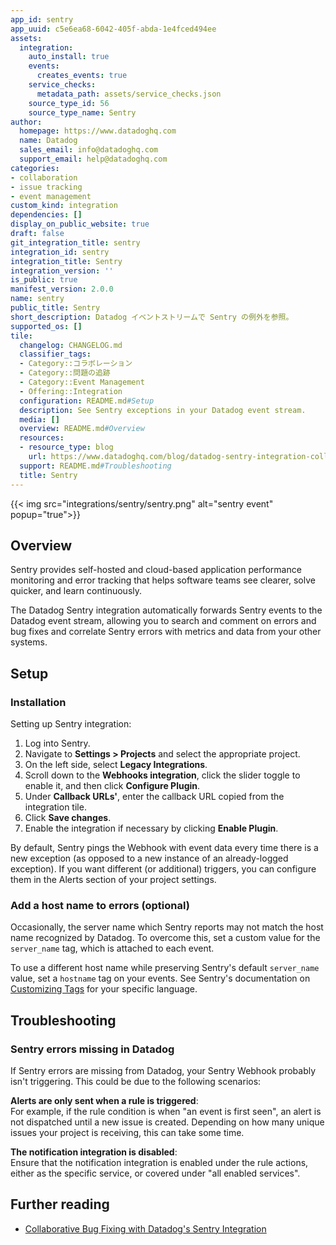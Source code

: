 ```yaml
---
app_id: sentry
app_uuid: c5e6ea68-6042-405f-abda-1e4fced494ee
assets:
  integration:
    auto_install: true
    events:
      creates_events: true
    service_checks:
      metadata_path: assets/service_checks.json
    source_type_id: 56
    source_type_name: Sentry
author:
  homepage: https://www.datadoghq.com
  name: Datadog
  sales_email: info@datadoghq.com
  support_email: help@datadoghq.com
categories:
- collaboration
- issue tracking
- event management
custom_kind: integration
dependencies: []
display_on_public_website: true
draft: false
git_integration_title: sentry
integration_id: sentry
integration_title: Sentry
integration_version: ''
is_public: true
manifest_version: 2.0.0
name: sentry
public_title: Sentry
short_description: Datadog イベントストリームで Sentry の例外を参照。
supported_os: []
tile:
  changelog: CHANGELOG.md
  classifier_tags:
  - Category::コラボレーション
  - Category::問題の追跡
  - Category::Event Management
  - Offering::Integration
  configuration: README.md#Setup
  description: See Sentry exceptions in your Datadog event stream.
  media: []
  overview: README.md#Overview
  resources:
  - resource_type: blog
    url: https://www.datadoghq.com/blog/datadog-sentry-integration-collaborative-bug-fixing/
  support: README.md#Troubleshooting
  title: Sentry
---
```


<!--  SOURCED FROM https://github.com/DataDog/integrations-internal-core -->
{{< img src="integrations/sentry/sentry.png" alt="sentry event" popup="true">}}

## Overview

Sentry provides self-hosted and cloud-based application performance monitoring and error tracking that helps software teams see clearer, solve quicker, and learn continuously. 

The Datadog Sentry integration automatically forwards Sentry events to the Datadog event stream, allowing you to search and comment on errors and bug fixes and correlate Sentry errors with metrics and data from your other systems.

## Setup

### Installation

Setting up Sentry integration:

1. Log into Sentry.
2. Navigate to **Settings > Projects** and select the appropriate project.
3. On the left side, select **Legacy Integrations**.
4. Scroll down to the **Webhooks integration**, click the slider toggle to enable it, and then click **Configure Plugin**.
5. Under **Callback URLs'**, enter the callback URL copied from the integration tile.
6. Click **Save changes**.
7. Enable the integration if necessary by clicking **Enable Plugin**.

By default, Sentry pings the Webhook with event data every time there is a new exception (as opposed to a new instance of an already-logged exception). If you want different (or additional) triggers, you can configure them in the Alerts section of your project settings.

### Add a host name to errors (optional)

Occasionally, the server name which Sentry reports may not match the host name recognized by Datadog. To overcome this, set a custom value for the `server_name` tag, which is attached to each event.

To use a different host name while preserving Sentry's default `server_name` value, set a `hostname` tag on your events. See Sentry's documentation on [Customizing Tags][1] for your specific language.

## Troubleshooting

### Sentry errors missing in Datadog

If Sentry errors are missing from Datadog, your Sentry Webhook probably isn't triggering. This could be due to the following scenarios:

**Alerts are only sent when a rule is triggered**:<br>
For example, if the rule condition is when "an event is first seen", an alert is not dispatched until a new issue is created. Depending on how many unique issues your project is receiving, this can take some time.

**The notification integration is disabled**:<br>
Ensure that the notification integration is enabled under the rule actions, either as the specific service, or covered under "all enabled services".

## Further reading

- [Collaborative Bug Fixing with Datadog's Sentry Integration][2]

[1]: https://docs.sentry.io/platforms/java/enriching-events/tags/
[2]: https://www.datadoghq.com/blog/datadog-sentry-integration-collaborative-bug-fixing/